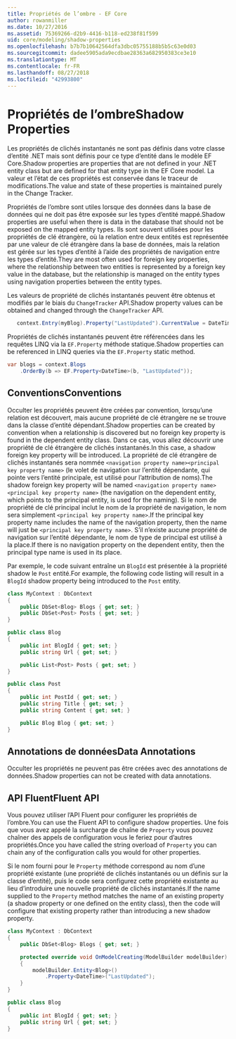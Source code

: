 ```yaml
---
title: Propriétés de l’ombre - EF Core
author: rowanmiller
ms.date: 10/27/2016
ms.assetid: 75369266-d2b9-4416-b118-ed238f81f599
uid: core/modeling/shadow-properties
ms.openlocfilehash: b7b7b10642564dfa3dbc05755188b5b5c63e0d03
ms.sourcegitcommit: dadee5905ada9ecdbae28363a682950383ce3e10
ms.translationtype: MT
ms.contentlocale: fr-FR
ms.lasthandoff: 08/27/2018
ms.locfileid: "42993800"
---
```

# <a name="shadow-properties"></a><span data-ttu-id="74751-102">Propriétés de l’ombre</span><span class="sxs-lookup"><span data-stu-id="74751-102">Shadow Properties</span></span>

<span data-ttu-id="74751-103">Les propriétés de clichés instantanés ne sont pas définis dans votre classe d’entité .NET mais sont définis pour ce type d’entité dans le modèle EF Core.</span><span class="sxs-lookup"><span data-stu-id="74751-103">Shadow properties are properties that are not defined in your .NET entity class but are defined for that entity type in the EF Core model.</span></span> <span data-ttu-id="74751-104">La valeur et l’état de ces propriétés est conservée dans le traceur de modifications.</span><span class="sxs-lookup"><span data-stu-id="74751-104">The value and state of these properties is maintained purely in the Change Tracker.</span></span>

<span data-ttu-id="74751-105">Propriétés de l’ombre sont utiles lorsque des données dans la base de données qui ne doit pas être exposée sur les types d’entité mappé.</span><span class="sxs-lookup"><span data-stu-id="74751-105">Shadow properties are useful when there is data in the database that should not be exposed on the mapped entity types.</span></span> <span data-ttu-id="74751-106">Ils sont souvent utilisées pour les propriétés de clé étrangère, où la relation entre deux entités est représentée par une valeur de clé étrangère dans la base de données, mais la relation est gérée sur les types d’entité à l’aide des propriétés de navigation entre les types d’entité.</span><span class="sxs-lookup"><span data-stu-id="74751-106">They are most often used for foreign key properties, where the relationship between two entities is represented by a foreign key value in the database, but the relationship is managed on the entity types using navigation properties between the entity types.</span></span>

<span data-ttu-id="74751-107">Les valeurs de propriété de clichés instantanés peuvent être obtenus et modifiés par le biais du `ChangeTracker` API.</span><span class="sxs-lookup"><span data-stu-id="74751-107">Shadow property values can be obtained and changed through the `ChangeTracker` API.</span></span>

``` csharp
   context.Entry(myBlog).Property("LastUpdated").CurrentValue = DateTime.Now;
```

<span data-ttu-id="74751-108">Propriétés de clichés instantanés peuvent être référencées dans les requêtes LINQ via la `EF.Property` méthode statique.</span><span class="sxs-lookup"><span data-stu-id="74751-108">Shadow properties can be referenced in LINQ queries via the `EF.Property` static method.</span></span>

``` csharp
var blogs = context.Blogs
    .OrderBy(b => EF.Property<DateTime>(b, "LastUpdated"));
```

## <a name="conventions"></a><span data-ttu-id="74751-109">Conventions</span><span class="sxs-lookup"><span data-stu-id="74751-109">Conventions</span></span>

<span data-ttu-id="74751-110">Occulter les propriétés peuvent être créées par convention, lorsqu’une relation est découvert, mais aucune propriété de clé étrangère ne se trouve dans la classe d’entité dépendant.</span><span class="sxs-lookup"><span data-stu-id="74751-110">Shadow properties can be created by convention when a relationship is discovered but no foreign key property is found in the dependent entity class.</span></span> <span data-ttu-id="74751-111">Dans ce cas, vous allez découvrir une propriété de clé étrangère de clichés instantanés.</span><span class="sxs-lookup"><span data-stu-id="74751-111">In this case, a shadow foreign key property will be introduced.</span></span> <span data-ttu-id="74751-112">La propriété de clé étrangère de clichés instantanés sera nommée `<navigation property name><principal key property name>` (le volet de navigation sur l’entité dépendante, qui pointe vers l’entité principale, est utilisé pour l’attribution de noms).</span><span class="sxs-lookup"><span data-stu-id="74751-112">The shadow foreign key property will be named `<navigation property name><principal key property name>` (the navigation on the dependent entity, which points to the principal entity, is used for the naming).</span></span> <span data-ttu-id="74751-113">Si le nom de propriété de clé principal inclut le nom de la propriété de navigation, le nom sera simplement `<principal key property name>`.</span><span class="sxs-lookup"><span data-stu-id="74751-113">If the principal key property name includes the name of the navigation property, then the name will just be `<principal key property name>`.</span></span> <span data-ttu-id="74751-114">S’il n’existe aucune propriété de navigation sur l’entité dépendante, le nom de type de principal est utilisé à la place.</span><span class="sxs-lookup"><span data-stu-id="74751-114">If there is no navigation property on the dependent entity, then the principal type name is used in its place.</span></span>

<span data-ttu-id="74751-115">Par exemple, le code suivant entraîne un `BlogId` est présentée à la propriété shadow le `Post` entité.</span><span class="sxs-lookup"><span data-stu-id="74751-115">For example, the following code listing will result in a `BlogId` shadow property being introduced to the `Post` entity.</span></span>

<!-- [!code-csharp[Main](samples/core/Modeling/Conventions/Samples/ShadowForeignKey.cs)] -->
``` csharp
class MyContext : DbContext
{
    public DbSet<Blog> Blogs { get; set; }
    public DbSet<Post> Posts { get; set; }
}

public class Blog
{
    public int BlogId { get; set; }
    public string Url { get; set; }

    public List<Post> Posts { get; set; }
}

public class Post
{
    public int PostId { get; set; }
    public string Title { get; set; }
    public string Content { get; set; }

    public Blog Blog { get; set; }
}
```

## <a name="data-annotations"></a><span data-ttu-id="74751-116">Annotations de données</span><span class="sxs-lookup"><span data-stu-id="74751-116">Data Annotations</span></span>

<span data-ttu-id="74751-117">Occulter les propriétés ne peuvent pas être créées avec des annotations de données.</span><span class="sxs-lookup"><span data-stu-id="74751-117">Shadow properties can not be created with data annotations.</span></span>

## <a name="fluent-api"></a><span data-ttu-id="74751-118">API Fluent</span><span class="sxs-lookup"><span data-stu-id="74751-118">Fluent API</span></span>

<span data-ttu-id="74751-119">Vous pouvez utiliser l’API Fluent pour configurer les propriétés de l’ombre.</span><span class="sxs-lookup"><span data-stu-id="74751-119">You can use the Fluent API to configure shadow properties.</span></span> <span data-ttu-id="74751-120">Une fois que vous avez appelé la surcharge de chaîne de `Property` vous pouvez chaîner des appels de configuration vous le feriez pour d’autres propriétés.</span><span class="sxs-lookup"><span data-stu-id="74751-120">Once you have called the string overload of `Property` you can chain any of the configuration calls you would for other properties.</span></span>

<span data-ttu-id="74751-121">Si le nom fourni pour le `Property` méthode correspond au nom d’une propriété existante (une propriété de clichés instantanés ou un définis sur la classe d’entité), puis le code sera configurez cette propriété existante au lieu d’introduire une nouvelle propriété de clichés instantanés.</span><span class="sxs-lookup"><span data-stu-id="74751-121">If the name supplied to the `Property` method matches the name of an existing property (a shadow property or one defined on the entity class), then the code will configure that existing property rather than introducing a new shadow property.</span></span>

<!-- [!code-csharp[Main](samples/core/Modeling/FluentAPI/Samples/ShadowProperty.cs?highlight=7,8)] -->
``` csharp
class MyContext : DbContext
{
    public DbSet<Blog> Blogs { get; set; }

    protected override void OnModelCreating(ModelBuilder modelBuilder)
    {
        modelBuilder.Entity<Blog>()
            .Property<DateTime>("LastUpdated");
    }
}

public class Blog
{
    public int BlogId { get; set; }
    public string Url { get; set; }
}
```

